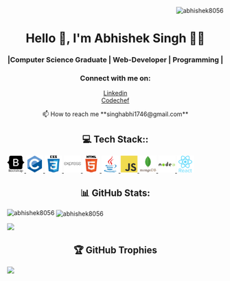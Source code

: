 <p align="right"> <img src="https://komarev.com/ghpvc/?username=abhishek8056&label=Profile%20views&color=0e75b6&style=flat" alt="abhishek8056" /> </p>
<h1 align="center">Hello 👋, I'm Abhishek Singh 👨‍💻</h1>
<h3 align="center">|Computer Science Graduate | Web-Developer | Programming |</h3>

<h3 align="center">Connect with me on:</h3>
<p align="center">
  <a href="https://www.linkedin.com/in/abhishek-singh-b655a3195/" target="blank">Linkedin<br>
<a href="https://www.codechef.com/users/abhishek1746" target="blank">Codechef
    </a>
</p>
  <p align="center"> 📫 How to reach me **singhabhi1746@gmail.com**</p>

<h2 align="center"> 💻 Tech Stack::</h2>
<p align="left"> 
  <a href="https://getbootstrap.com" target="_blank" rel="noreferrer"> <img src="https://raw.githubusercontent.com/devicons/devicon/master/icons/bootstrap/bootstrap-plain-wordmark.svg" alt="bootstrap" width="40" height="40"/> </a>
  <a href="https://www.cprogramming.com/" target="_blank" rel="noreferrer"> <img src="https://raw.githubusercontent.com/devicons/devicon/master/icons/c/c-original.svg" alt="c" width="40" height="40"/> </a> <a href="https://www.w3schools.com/css/" target="_blank" rel="noreferrer"> <img src="https://raw.githubusercontent.com/devicons/devicon/master/icons/css3/css3-original-wordmark.svg" alt="css3" width="40" height="40"/> </a>
  <a href="https://expressjs.com" target="_blank" rel="noreferrer"> <img src="https://raw.githubusercontent.com/devicons/devicon/master/icons/express/express-original-wordmark.svg" alt="express" width="40" height="40"/> </a> 
  <a href="https://www.w3.org/html/" target="_blank" rel="noreferrer"> <img src="https://raw.githubusercontent.com/devicons/devicon/master/icons/html5/html5-original-wordmark.svg" alt="html5" width="40" height="40"/> </a> 
  <a href="https://www.java.com" target="_blank" rel="noreferrer"> <img src="https://raw.githubusercontent.com/devicons/devicon/master/icons/java/java-original.svg" alt="java" width="40" height="40"/> </a> 
  <a href="https://developer.mozilla.org/en-US/docs/Web/JavaScript" target="_blank" rel="noreferrer"> <img src="https://raw.githubusercontent.com/devicons/devicon/master/icons/javascript/javascript-original.svg" alt="javascript" width="40" height="40"/> </a>
  <a href="https://www.mongodb.com/" target="_blank" rel="noreferrer"> <img src="https://raw.githubusercontent.com/devicons/devicon/master/icons/mongodb/mongodb-original-wordmark.svg" alt="mongodb" width="40" height="40"/> </a>
  <a href="https://nodejs.org" target="_blank" rel="noreferrer"> <img src="https://raw.githubusercontent.com/devicons/devicon/master/icons/nodejs/nodejs-original-wordmark.svg" alt="nodejs" width="40" height="40"/> </a> 
<a href="https://reactjs.org/" target="_blank" rel="noreferrer"> <img src="https://raw.githubusercontent.com/devicons/devicon/master/icons/react/react-original-wordmark.svg" alt="react" width="40" height="40"/> </a>
</p>

 <h2 align="center"> 📊 GitHub Stats:</h2>

<p><img align="left" src="https://github-readme-stats.vercel.app/api/top-langs?username=abhishek8056&show_icons=true&locale=en&layout=compact" alt="abhishek8056" /></p>

<p>&nbsp;<img align="center" src="https://github-readme-stats.vercel.app/api?username=abhishek8056&show_icons=true&locale=en" alt="abhishek8056" /></p>

![](https://github-readme-streak-stats.herokuapp.com/?user=abhishek8056&theme=_border=false)<br/>

<h2 align="center"> 🏆 GitHub Trophies </h2>

![](https://github-profile-trophy.vercel.app/?username=abhishek8056&theme=flat&no-frame=false&no-bg=false&margin-w=4)




